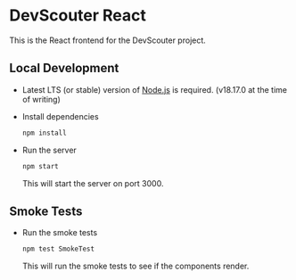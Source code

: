 # DevScouter React

This is the React frontend for the DevScouter project.

## Local Development

- Latest LTS (or stable) version of [Node.js](https://nodejs.org/en/) is required. (v18.17.0 at the time of writing)

- Install dependencies

    ``` bash
    npm install
    ```

- Run the server

     ``` bash
    npm start
    ```

    This will start the server on port 3000.

## Smoke Tests

- Run the smoke tests

    ``` bash
    npm test SmokeTest
    ```

    This will run the smoke tests to see if the components render.

